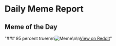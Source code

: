 # Daily Meme Report

## Meme of the Day
"### 95 percent true\n\n![Meme](https://i.redd.it/qwu7syjfly4e1.png)\n\n[View on Reddit](https://redd.it/1h7111d)"
